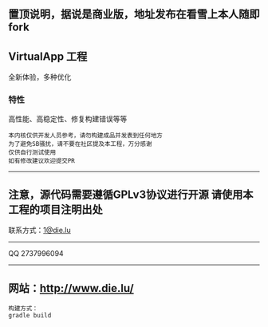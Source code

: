 ## 置顶说明，据说是商业版，地址发布在看雪上本人随即fork

## VirtualApp 工程

全新体验，多种优化

### 特性

高性能、高稳定性、修复构建错误等等
```
本内核仅供开发人员参考，请勿构建成品并发表到任何地方
为了避免SB骚扰，请不要在社区提及本工程，万分感谢
仅供自行测试使用
如有修改建议欢迎提交PR
```
------
注意，源代码需要遵循GPLv3协议进行开源
请使用本工程的项目注明出处
------
联系方式：1@die.lu

------
QQ 2737996094

------
网站：http://www.die.lu/
---------------
```
构建方式：
gradle build
```
